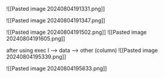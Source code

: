 ![[Pasted image 20240804191331.png]]

![[Pasted image 20240804191347.png]]

![[Pasted image 20240804191502.png]]
![[Pasted image 20240804191605.png]]

after using exec l --> data --> other (column)
![[Pasted image 20240804195339.png]]

![[Pasted image 20240804195633.png]]

